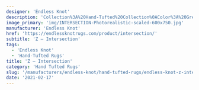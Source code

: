 ```yaml
---
designer: 'Endless Knot'
description: 'Collection%3A%20Hand-Tufted%20Collection%0AColor%3A%20Greys%0AMaterial%3A%20100%25%20WoolStyle%3A%20Geometric'
image_primary: 'img/INTERSECTION-Photorealistic-scaled-600x750.jpg'
manufacturer: 'Endless Knot'
href: 'https://endlessknotrugs.com/product/intersection/'
subtitle: 'Z – Intersection'
tags:
  - 'Endless Knot'
  - 'Hand-Tufted Rugs'
title: 'Z – Intersection'
category: 'Hand Tufted Rugs'
slug: '/manufacturers/endless-knot/hand-tufted-rugs/endless-knot-z-intersection'
date: '2021-02-17'
---
```

